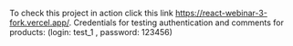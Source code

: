 To check this project in action click this link https://react-webinar-3-fork.vercel.app/. 
Credentials for testing authentication and comments for products: 
(login: test_1 ,
password: 123456)
